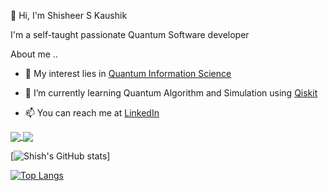 👋 Hi, I'm Shisheer S Kaushik

I'm a self-taught passionate Quantum Software developer

About me ..

- 👀 My interest lies in [Quantum Information Science](https://uwaterloo.ca/institute-for-quantum-computing/quantum-101/quantum-information-science-and-technology)

- 🌱 I’m currently learning Quantum Algorithm and Simulation using [Qiskit](https://qiskit.org/learn/)

- 📫 You can reach me at [LinkedIn](https://www.linkedin.com/in/shisheerkaushik24/)

<a href="https://github.com/ShisheerKaushik24/README.md">
  <img align="center" src="https://github-readme-stats.vercel.app/api/pin/?username=ShisheerKaushik24&count_private=true&show_icons=true&theme=radical" />
</a>
<a href="https://github.com/anuraghazra/convoychat">
  <img align="center" src="https://github-readme-stats.vercel.app/api/pin/?username=ShisheerKaushik24&layout=compact&repo=convoychat" />
</a>

[![Shish's GitHub stats](https://github-readme-stats.vercel.app/api?username=ShisheerKaushik24&count_private=true&show_icons=true&theme=radical)]

[![Top Langs](https://github-readme-stats.vercel.app/api/top-langs/?username=ShisheerKaushik24&layout=compact)](https://github.com/anuraghazra/github-readme-stats)
<!---
ShisheerKaushik24/ShisheerKaushik24 is a ✨ special ✨ repository because its `README.md` (this file) appears on your GitHub profile.
You can click the Preview link to take a look at your changes.
--->
